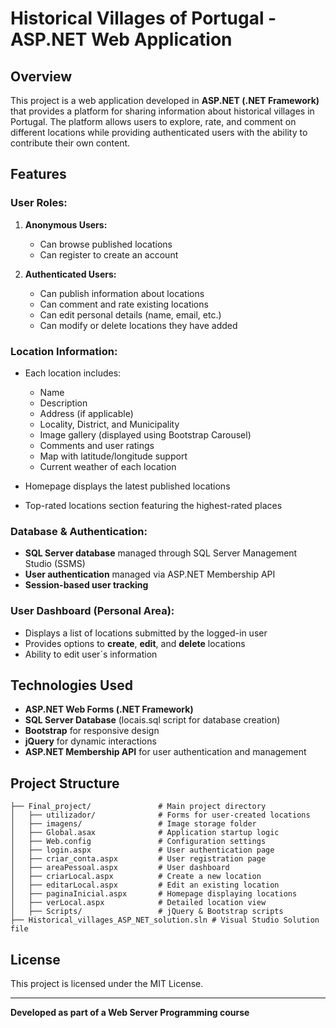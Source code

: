 # Historical Villages of Portugal - ASP.NET Web Application

## Overview
This project is a web application developed in **ASP.NET (.NET Framework)** that provides a platform for sharing information about historical villages in Portugal. The platform allows users to explore, rate, and comment on different locations while providing authenticated users with the ability to contribute their own content.

## Features

### **User Roles:**
1. **Anonymous Users:**
   - Can browse published locations
   - Can register to create an account

2. **Authenticated Users:**
   - Can publish information about locations
   - Can comment and rate existing locations
   - Can edit personal details (name, email, etc.)
   - Can modify or delete locations they have added

### **Location Information:**
- Each location includes:
  - Name
  - Description
  - Address (if applicable)
  - Locality, District, and Municipality
  - Image gallery (displayed using Bootstrap Carousel)
  - Comments and user ratings
  - Map with latitude/longitude support
  - Current weather of each location

- Homepage displays the latest published locations
- Top-rated locations section featuring the highest-rated places

### **Database & Authentication:**
- **SQL Server database** managed through SQL Server Management Studio (SSMS)
- **User authentication** managed via ASP.NET Membership API
- **Session-based user tracking**

### **User Dashboard (Personal Area):**
- Displays a list of locations submitted by the logged-in user
- Provides options to **create**, **edit**, and **delete** locations
- Ability to edit user´s information

## Technologies Used
- **ASP.NET Web Forms (.NET Framework)**
- **SQL Server Database** (locais.sql script for database creation)
- **Bootstrap** for responsive design
- **jQuery** for dynamic interactions
- **ASP.NET Membership API** for user authentication and management


## Project Structure
```
├── Final_project/               # Main project directory
│   ├── utilizador/              # Forms for user-created locations
│   ├── imagens/                 # Image storage folder
│   ├── Global.asax              # Application startup logic
│   ├── Web.config               # Configuration settings
│   ├── login.aspx               # User authentication page
│   ├── criar_conta.aspx         # User registration page
│   ├── areaPessoal.aspx         # User dashboard
│   ├── criarLocal.aspx          # Create a new location
│   ├── editarLocal.aspx         # Edit an existing location
│   ├── paginaInicial.aspx       # Homepage displaying locations
│   ├── verLocal.aspx            # Detailed location view
│   ├── Scripts/                 # jQuery & Bootstrap scripts
├── Historical_villages_ASP_NET_solution.sln # Visual Studio Solution file
```


## License
This project is licensed under the MIT License.

---
**Developed as part of a Web Server Programming course**

